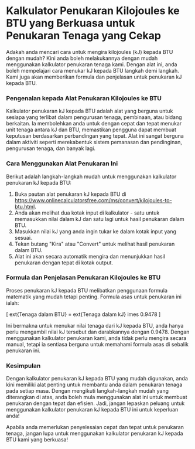 Kalkulator Penukaran Kilojoules ke BTU yang Berkuasa untuk Penukaran Tenaga yang Cekap
======================================================================================

Adakah anda mencari cara untuk mengira kilojoules (kJ) kepada BTU dengan mudah? Kini anda boleh melakukannya dengan mudah menggunakan kalkulator penukaran tenaga kami. Dengan alat ini, anda boleh mempelajari cara menukar kJ kepada BTU langkah demi langkah. Kami juga akan memberikan formula dan penjelasan untuk penukaran kJ kepada BTU.

### Pengenalan kepada Alat Penukaran Kilojoules ke BTU

Kalkulator penukaran kJ kepada BTU adalah alat yang berguna untuk sesiapa yang terlibat dalam pengurusan tenaga, pembinaan, atau bidang berkaitan. Ia membolehkan anda untuk dengan cepat dan tepat menukar unit tenaga antara kJ dan BTU, memastikan pengguna dapat membuat keputusan berdasarkan perbandingan yang tepat. Alat ini sangat berguna dalam aktiviti seperti merekabentuk sistem pemanasan dan pendinginan, pengurusan tenaga, dan banyak lagi.

### Cara Menggunakan Alat Penukaran Ini

Berikut adalah langkah-langkah mudah untuk menggunakan kalkulator penukaran kJ kepada BTU:

1. Buka pautan alat penukaran kJ kepada BTU di <https://www.onlinecalculatorsfree.com/ms/convert/kilojoules-to-btu.html>.
2. Anda akan melihat dua kotak input di kalkulator - satu untuk memasukkan nilai dalam kJ dan satu lagi untuk hasil penukaran dalam BTU.
3. Masukkan nilai kJ yang anda ingin tukar ke dalam kotak input yang sesuai.
4. Tekan butang "Kira" atau "Convert" untuk melihat hasil penukaran dalam BTU.
5. Alat ini akan secara automatik mengira dan menunjukkan hasil penukaran dengan tepat di kotak output.

### Formula dan Penjelasan Penukaran Kilojoules ke BTU

Proses penukaran kJ kepada BTU melibatkan penggunaan formula matematik yang mudah tetapi penting. Formula asas untuk penukaran ini ialah:

\[ ext{Tenaga dalam BTU} = ext{Tenaga dalam kJ} imes 0.9478 \]

Ini bermakna untuk menukar nilai tenaga dari kJ kepada BTU, anda hanya perlu mengambil nilai kJ tersebut dan darabkannya dengan 0.9478. Dengan menggunakan kalkulator penukaran kami, anda tidak perlu mengira secara manual, tetapi ia sentiasa berguna untuk memahami formula asas di sebalik penukaran ini.

### Kesimpulan

Dengan kalkulator penukaran kJ kepada BTU yang mudah digunakan, anda kini memiliki alat penting untuk membantu anda dalam penukaran tenaga pada setiap masa. Dengan mengikuti langkah-langkah mudah yang diterangkan di atas, anda boleh mula menggunakan alat ini untuk membuat penukaran dengan tepat dan efisien. Jadi, jangan lepaskan peluang untuk menggunakan kalkulator penukaran kJ kepada BTU ini untuk keperluan anda!

Apabila anda memerlukan penyelesaian cepat dan tepat untuk penukaran tenaga, jangan lupa untuk menggunakan kalkulator penukaran kJ kepada BTU kami yang berkuasa!